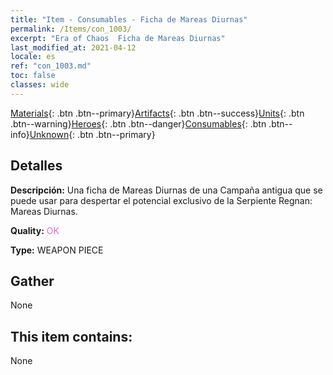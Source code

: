 ```yaml
---
title: "Item - Consumables - Ficha de Mareas Diurnas"
permalink: /Items/con_1003/
excerpt: "Era of Chaos  Ficha de Mareas Diurnas"
last_modified_at: 2021-04-12
locale: es
ref: "con_1003.md"
toc: false
classes: wide
---
```

 [Materials](/es/Items/){: .btn .btn--primary}[Artifacts](/es/Items/Artifacts/){: .btn .btn--success}[Units](/es/Items/Units/){: .btn .btn--warning}[Heroes](/es/Items/Heroes/){: .btn .btn--danger}[Consumables](/es/Items/Consumables/){: .btn .btn--info}[Unknown](/es/Items/Unknown/){: .btn .btn--primary}

## Detalles
 **Descripción:** Una ficha de Mareas Diurnas de una Campaña antigua que se puede usar para despertar el potencial exclusivo de la Serpiente Regnan: Mareas Diurnas.

 **Quality:** <span style="color: #DA70D6">OK</span>

 **Type:** WEAPON PIECE

## Gather

  None

## This item contains:

  None

